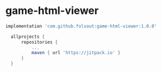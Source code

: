 # game-html-viewer

```groovy
implementation 'com.github.folsout:game-html-viewer:1.0.0'
  ``` 
  
  ```groovy
    allprojects {
		repositories {
			...
			maven { url 'https://jitpack.io' }
		}
	}
  ``` 
